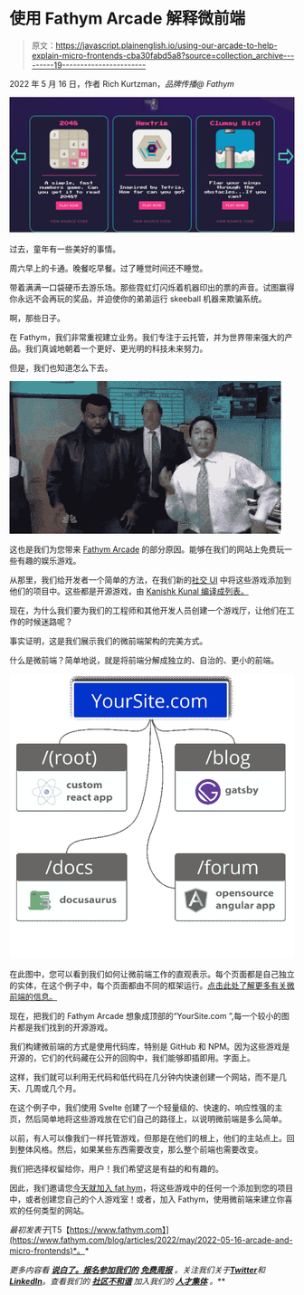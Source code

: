 # 使用 Fathym Arcade 解释微前端

> 原文：<https://javascript.plainenglish.io/using-our-arcade-to-help-explain-micro-frontends-cba30fabd5a8?source=collection_archive---------19----------------------->

2022 年 5 月 16 日，作者 Rich Kurtzman，*品牌传播@ Fathym*

![](img/dceb2cc2f85a0ff12ba972ebfb8ede8e.png)

过去，童年有一些美好的事情。

周六早上的卡通。晚餐吃早餐。过了睡觉时间还不睡觉。

带着满满一口袋硬币去游乐场。那些霓虹灯闪烁着机器印出的票的声音。试图赢得你永远不会再玩的奖品，并迫使你的弟弟运行 skeeball 机器来欺骗系统。

啊，那些日子。

在 Fathym，我们非常重视建立业务。我们专注于云托管，并为世界带来强大的产品。我们真诚地朝着一个更好、更光明的科技未来努力。

但是，我们也知道怎么下去。

![](img/8f48ebafb80a51626ccd65c199904a87.png)

这也是我们为您带来 [Fathym Arcade](https://www.arcade.fathym.com/) 的部分原因。能够在我们的网站上免费玩一些有趣的娱乐游戏。

从那里，我们给开发者一个简单的方法，在我们新的[社交 UI](https://www.fathym.com/blog/articles/2022/march/2022-03-02-introducing-fathyms-social-ui) 中将这些游戏添加到他们的项目中。这些都是开源游戏，由 [Kanishk Kunal 编译成列表。](https://superdevresources.com/open-source-html5-games/)

现在，为什么我们要为我们的工程师和其他开发人员创建一个游戏厅，让他们在工作的时候迷路呢？

事实证明，这是我们展示我们的微前端架构的完美方式。

什么是微前端？简单地说，就是将前端分解成独立的、自治的、更小的前端。

![](img/1e539e063ec7a6c030420b69c118f3b7.png)

在此图中，您可以看到我们如何让微前端工作的直观表示。每个页面都是自己独立的实体，在这个例子中，每个页面都由不同的框架运行。[点击此处了解更多有关微前端的信息。](https://www.fathym.com/blog/articles/2022/march/2022-03-14-a-simple-micro-frontends-explainer)

现在，把我们的 Fathym Arcade 想象成顶部的“YourSite.com ”,每一个较小的图片都是我们找到的开源游戏。

我们构建微前端的方式是使用代码库，特别是 GitHub 和 NPM。因为这些游戏是开源的，它们的代码藏在公开的回购中，我们能够即插即用。字面上。

这样，我们就可以利用无代码和低代码在几分钟内快速创建一个网站，而不是几天、几周或几个月。

在这个例子中，我们使用 Svelte 创建了一个轻量级的、快速的、响应性强的主页，然后简单地将这些游戏放在它们自己的路径上，以说明微前端是多么简单。

以前，有人可以像我们一样托管游戏，但那是在他们的根上，他们的主站点上。回到整体风格。然后，如果某些东西需要改变，那么整个前端也需要改变。

我们把选择权留给你，用户！我们希望这是有益的和有趣的。

因此，我们邀请您[今天就加入 fat hym](https://www.fathym.com/dashboard)，将这些游戏中的任何一个添加到您的项目中，或者创建您自己的个人游戏室！或者，加入 Fathym，使用微前端来建立你喜欢的任何类型的网站。

*最初发表于*[T5【https://www.fathym.com】](https://www.fathym.com/blog/articles/2022/may/2022-05-16-arcade-and-micro-frontends)*。*

*更多内容看* [***说白了。报名参加我们的***](https://plainenglish.io/) **[***免费周报***](http://newsletter.plainenglish.io/) *。关注我们关于*[***Twitter***](https://twitter.com/inPlainEngHQ)*和**[***LinkedIn***](https://www.linkedin.com/company/inplainenglish/)*。查看我们的* [***社区不和谐***](https://discord.gg/GtDtUAvyhW) *加入我们的* [***人才集体***](https://inplainenglish.pallet.com/talent/welcome) *。****